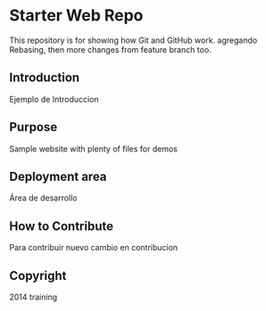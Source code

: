# Starter Web Repo
This repository is for showing how Git and GitHub work. agregando Rebasing, then more
changes from feature branch too.

## Introduction
Ejemplo de Introduccion

## Purpose

Sample website with plenty of files for demos

## Deployment area
Área de desarrollo


## How to Contribute
Para contribuir
nuevo cambio en contribucion

## Copyright

2014 training